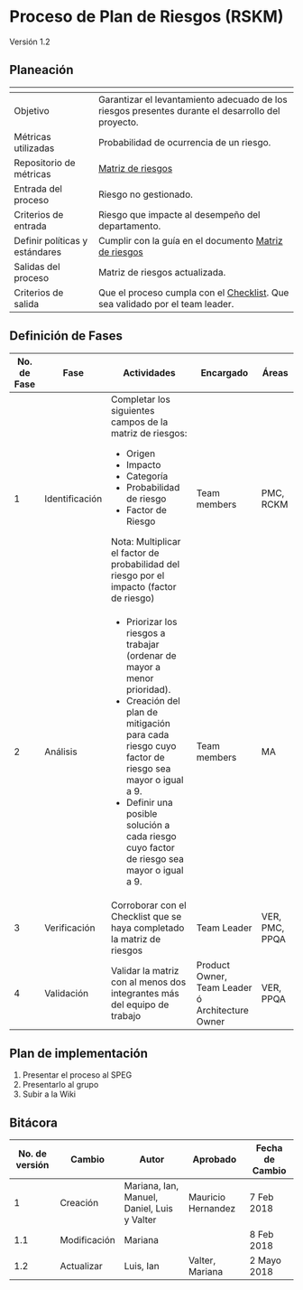 # Proceso de Plan de Riesgos (RSKM)
Versión 1.2


## Planeación

[]() | []()
--|--
Objetivo| Garantizar el levantamiento adecuado de los riesgos presentes durante el desarrollo del proyecto.
Métricas utilizadas | Probabilidad de ocurrencia de un riesgo.
Repositorio de métricas | [Matriz de riesgos](https://github.com/CaveLabs-1/Wiki/blob/master/Riesgos/Formatos/Matriz%20de%20riesgos%20v1.2.xlsx)
Entrada del proceso | Riesgo no gestionado.
Criterios de entrada | Riesgo que impacte al desempeño del departamento.
Definir políticas y estándares | Cumplir con la guía en el documento [Matriz de riesgos](https://github.com/CaveLabs-1/Wiki/blob/master/Riesgos/Formatos/Matriz%20de%20riesgos%20v1.2.xlsx)
Salidas del proceso | Matriz de riesgos actualizada.
Criterios de salida | Que el proceso cumpla con el [Checklist](https://docs.google.com/spreadsheets/d/1IKRxiR8k0Buta1lgj0rXs6HmwgHpKOlmKLUhBxl54A8/edit?usp=sharing). Que sea validado por el team leader.

## Definición de Fases

No. de Fase | Fase | Actividades | Encargado |Áreas|
------------|------|-------------|-----------|-----
1 | Identificación |Completar los siguientes campos de la matriz de riesgos: <ul><li>Origen</li><li>Impacto</li> <li>Categoría</li> <li>Probabilidad de riesgo</li><li>Factor de Riesgo</li></ul>  Nota: Multiplicar el factor de probabilidad del riesgo por el impacto (factor de riesgo) | Team members | PMC, RCKM
2 | Análisis |<ul><li>Priorizar los riesgos a trabajar (ordenar de mayor a menor prioridad).</li><li>Creación del plan de mitigación para cada riesgo cuyo factor de riesgo sea mayor o igual a 9.</li><li>Definir una posible solución a cada riesgo cuyo factor de riesgo sea mayor o igual a 9.</li></ul>| Team members| MA
3 | Verificación | Corroborar con el Checklist que se haya completado la matriz de riesgos| Team Leader | VER, PMC, PPQA
4 | Validación | Validar la matriz con al menos dos integrantes más del equipo de trabajo | Product Owner, Team Leader ó Architecture Owner| VER, PPQA



## Plan de implementación

<ol><li>Presentar el proceso al SPEG</li><li>Presentarlo al grupo </li><li>Subir a la Wiki</li></ol>

## Bitácora

No. de versión | Cambio | Autor | Aprobado | Fecha de Cambio
---------------|--------|-------|----------|-----------------
1 | Creación | Mariana, Ian, Manuel, Daniel, Luis y Valter | Mauricio Hernandez | 7 Feb 2018
1.1 | Modificación | Mariana | |8 Feb 2018
1.2 | Actualizar | Luis, Ian |Valter, Mariana|2 Mayo 2018
